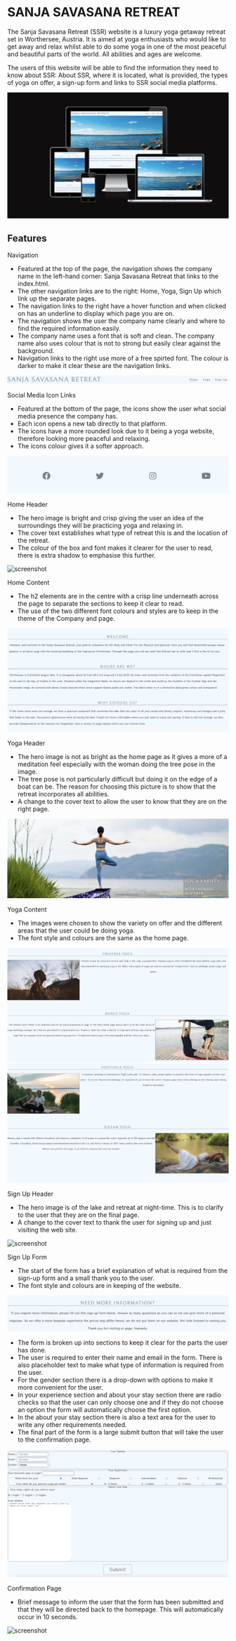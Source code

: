 # SANJA SAVASANA RETREAT

The Sanja Savasana Retreat (SSR) website is a luxury yoga getaway retreat set in Worthersee, Austria. It is aimed at yoga enthusiasts who would like to get away and relax whilst able to do some yoga in one of the most peaceful and beautiful parts of the world. All abilities and ages are welcome. 

The users of this website will be able to find the information they need to know about SSR: About SSR, where it is located, what is provided, the types of yoga on offer, a sign-up form and links to SSR social media platforms.

![screenshot](documentation/mockup.png)

## Features

Navigation

-	Featured at the top of the page, the navigation shows the company name in the left-hand corner: Sanja Savasana Retreat that links to the index.html.
-	The other navigation links are to the right: Home, Yoga, Sign Up which link up the separate pages.
-	The navigation links to the right have a hover function and when clicked on has an underline to display which page you are on.
-	The navigation shows the user the company name clearly and where to find the required information easily.
-	The company name uses a font that is soft and clean. The company name also uses colour that is not to strong but easily clear against the background.
-	Navigation links to the right use more of a free spirted font. The colour is darker to make it clear these are the navigation links. 

![screenshot](documentation/navigation.png)

Social Media Icon Links

-	Featured at the bottom of the page, the icons show the user what social media presence the company has.
-	Each icon opens a new tab directly to that platform.
-	The icons have a more rounded look due to it being a yoga website, therefore looking more peaceful and relaxing.
-	The icons colour gives it a softer approach.

![screenshot](documentation/social_media_icons.png)

Home Header

-	The hero image is bright and crisp giving the user an idea of the surroundings they will be practicing yoga and relaxing in.
-	The cover text establishes what type of retreat this is and the location of the retreat.
-	The colour of the box and font makes it clearer for the user to read, there is extra shadow to emphasise this further.   

![screenshot](documentation/home_header.png)


Home Content

-	The h2 elements are in the centre with a crisp line underneath across the page to separate the sections to keep it clear to read.
-	The use of the two different font colours and styles are to keep in the theme of the Company and page. 

![screenshot](documentation/home_content.png)


Yoga Header

-	The hero image is not as bright as the home page as it gives a more of a meditation feel especially with the woman doing the tree pose in the image.
-	The tree pose is not particularly difficult but doing it on the edge of a boat can be. The reason for choosing this picture is to show that the retreat incorporates all abilities.
-	A change to the cover text to allow the user to know that they are on the right page.

![screenshot](documentation/yoga_header.png)

Yoga Content

-	The images were chosen to show the variety on offer and the different areas that the user could be doing yoga.
-	The font style and colours are the same as the home page. 

![screenshot](documentation/yoga_content1.png)
![screenshot](documentation/yoga_content2.png)


Sign Up Header

-	The hero image is of the lake and retreat at night-time. This is to clarify to the user that they are on the final page.
-	A change to the cover text to thank the user for signing up and just visiting the web site.

![screenshot](documentation/sign-up_header.png)


Sign Up Form 

-	The start of the form has a brief explanation of what is required from the sign-up form and a small thank you to the user.
-	The font style and colours are in keeping of the website.

![screenshot](documentation/sign-up_form1.png)

-	The form is broken up into sections to keep it clear for the parts the user has done.
-	The user is required to enter their name and email in the form. There is also placeholder text to make what type of information is required from the user.
-	For the gender section there is a drop-down with options to make it more convenient for the user.
-	In your experience section and about your stay section there are radio checks so that the user can only choose one and if they do not choose an option the form will automatically choose the first option.
-	In the about your stay section there is also a text area for the user to write any other requirements needed.
-	The final part of the form is a large submit button that will take the user to the confirmation page.

![screenshot](documentation/sign-up_form2.png)


Confirmation Page

-	Brief message to inform the user that the form has been submitted and that they will be directed back to the homepage. This will automatically occur in 10 seconds. 

![screenshot](documentation/confirmation.png)
